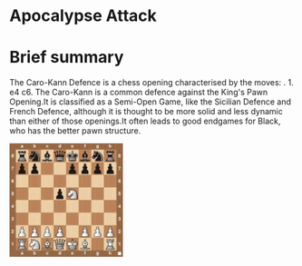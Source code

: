 
Apocalypse Attack
=================

# Brief summary


The Caro-Kann Defence is a chess opening characterised by the moves: . 1. e4 c6. The Caro-Kann is a common defence against the King's Pawn Opening.It is classified as a Semi-Open Game, like the Sicilian Defence and French Defence, although it is thought to be more solid and less dynamic than either of those openings.It often leads to good endgames for Black, who has the better pawn structure.

<img src="/img/Apocalypse Attack.jpg" width="200"/>